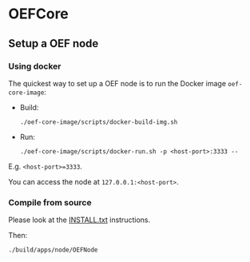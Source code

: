 # OEFCore

## Setup a OEF node

### Using docker
The quickest way to set up a OEF node is to run the Docker image `oef-core-image`:

- Build:
 
      ./oef-core-image/scripts/docker-build-img.sh
    
- Run:

      ./oef-core-image/scripts/docker-run.sh -p <host-port>:3333 --

E.g. `<host-port>=3333`.

You can access the node at `127.0.0.1:<host-port>`.


### Compile from source

Please look at the [INSTALL.txt](./INSTALL.txt) instructions.

Then:
 
    ./build/apps/node/OEFNode
